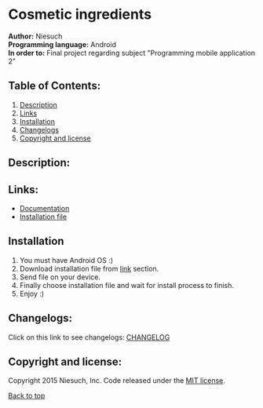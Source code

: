 # Cosmetic ingredients
<b>Author:</b> Niesuch <br />
<b>Programming language:</b> Android <br />
<b>In order to:</b> Final project regarding subject "Programming mobile application 2" <br />

## Table of Contents:
1. [Description](https://github.com/niesuch/cosmetic-ingredients/blob/master/README.md#description)
2. [Links](https://github.com/niesuch/cosmetic-ingredients/blob/master/README.md#links)
3. [Installation](https://github.com/niesuch/cosmetic-ingredients/blob/master/README.md#installation)
4. [Changelogs](https://github.com/niesuch/cosmetic-ingredients/blob/master/README.md#changelogs)
5. [Copyright and license](https://github.com/niesuch/cosmetic-ingredients/blob/master/README.md#copyright-and-license)

## Description:

## Links:
* [Documentation]()
* [Installation file](https://www.dropbox.com/sh/quvgo8h536kwhne/AAB3fXEKf_1u18H9Zai5zDfQa?dl=0)

## Installation
1. You must have Android OS :)
2. Download installation file from [link](https://www.dropbox.com/s/qud3w67c8i5g7ha/cosmetic-ingredients.apk?dl=0) section.
3. Send file on your device.
4. Finally choose installation file and wait for install process to finish.
5. Enjoy :)

## Changelogs:
Click on this link to see changelogs: [CHANGELOG](https://github.com/niesuch/cosmetic-ingredients/releases)

## Copyright and license:
Copyright 2015 Niesuch, Inc. Code released under the [MIT license](https://github.com/niesuch/cosmetic-ingredients/blob/master/LICENSE.md).

[Back to top](https://github.com/niesuch/cosmetic-ingredients/blob/master/README.md#cosmetic-ingredients)